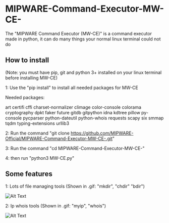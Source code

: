 # MIPWARE-Command-Executor-MW-CE-


The "MIPWARE Command Executor (MW-CE)" is a command executor made in python, it can do many things your normal linux terminal could not do

## How to install

(Note: you must have pip, git and python 3+ installed on your linux terminal before installing MW-CE)

1: Use the "pip install" to install all needed packages for MW-CE

Needed packages:

art
certifi
cffi
charset-normalizer
climage
color-console
colorama
cryptography
dpkt
faker
future
gitdb
gitpython
idna
kdtree
pillow
py-console
pycparser
python-dateutil
python-whois
requests
scapy
six
smmap
tqdm
typing-extensions
urllib3

2: Run the command "git clone https://github.com/MIPWARE-Official/MIPWARE-Command-Executor-MW-CE-.git"

3: Run the command "cd MIPWARE-Command-Executor-MW-CE-"

4: then run "python3 MW-CE.py"

## Some features

1: Lots of file managing tools
(Shown in .gif: "mkdir", "chdir" "bdir")

![Alt Text](https://media.giphy.com/media/q5R7T4nxyavVg5HfuJ/giphy.gif)

2: Ip whois tools
(Shown in .gif: "myip", "whois")

![Alt Text](https://media.giphy.com/media/shh7JtNE7CzSynW1Qo/giphy.gif)
